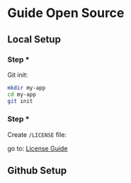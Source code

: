 # Guide Open Source

[license]: /guides/license/

## Local Setup

### Step *

Git init:

```bash
mkdir my-app
cd my-app
git init
```

### Step *

Create `/LICENSE` file:

go to: [License Guide][license]

## Github Setup